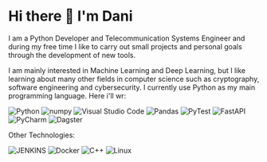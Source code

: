 # Hi there 👋 I'm Dani

I am a Python Developer and Telecommunication Systems Engineer and during my free time I like to carry out small projects and personal goals through the development of new tools.

I am mainly interested in Machine Learning and Deep Learning, but I like learning about many other fields in computer science such as cryptography, software engineering and cybersecurity. I currently use Python as my main programming language. Here i'll wr:

![Python](https://img.shields.io/badge/python-3670A0?style=for-the-badge&logo=python&logoColor=ffdd54)
![numpy](https://img.shields.io/badge/-numpy-blue?style=for-the-badge&logo=numpy)
![Visual Studio Code](https://img.shields.io/badge/-vscode-cyan?style=for-the-badge&logo=visual-studio)
![Pandas](https://img.shields.io/badge/-pandas-darkgreen?style=for-the-badge&logo=pandas)
![PyTest](https://img.shields.io/badge/-pytest-darkblue?style=for-the-badge&logo=pytest)
![FastAPI](https://img.shields.io/badge/FastAPI-005571?style=for-the-badge&logo=fastapi)
![PyCharm](https://img.shields.io/badge/pycharm-143?style=for-the-badge&logo=pycharm&logoColor=black&color=black&labelColor=green)
![Dagster](https://img.shields.io/badge/Dagster->%3D1.6-purple)

Other Technologies:

![JENKINS](https://img.shields.io/badge/Jenkins-D24939?style=for-the-badge&logo=Jenkins&logoColor=white)
![Docker](https://img.shields.io/badge/docker-%230db7ed.svg?style=for-the-badge&logo=docker&logoColor=white)
![C++](https://img.shields.io/badge/c++-%2300599C.svg?style=for-the-badge&logo=c%2B%2B&logoColor=white)
![Linux](https://img.shields.io/badge/-Linux-grey?logo=linux)
